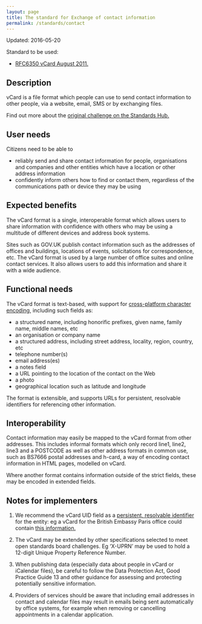 ```yaml
---
layout: page
title: The standard for Exchange of contact information
permalink: /standards/contact
---
```


Updated: 2016-05-20

Standard to be used:

* [RFC6350 vCard August 2011.](http://standards.data.gov.uk/standard/rfc6350-vcard-august-2011)

## Description

vCard is a file format which people can use to send contact information to other people, via a website, email, SMS or by exchanging files.

Find out more about the [original challenge on the Standards Hub.](http://standards.data.gov.uk/challenge/exchange-contact-information)

## User needs

Citizens need to be able to

*   reliably send and share contact information for people, organisations and companies and other entities which have a location or other address information
*   confidently inform others how to find or contact them, regardless of the communications path or device they may be using

## Expected benefits

The vCard format is a single, interoperable format which allows users to share information with confidence with others who may be using a multitude of different devices and address book systems.

Sites such as GOV.UK publish contact information such as the addresses of offices and buildings, locations of events, solicitations for correspondence, etc. The vCard format is used by a large number of office suites and online contact services. It also allows users to add this information and share it with a wide audience.

## Functional needs

The vCard format is text-based, with support for [cross-platform character encoding](https://www.gov.uk/government/publications/open-standards-for-government/cross-platform-character-encoding-profile), including such fields as:

*   a structured name, including honorific prefixes, given name, family name, middle names, etc
*   an organisation or company name
*   a structured address, including street address, locality, region, country, etc
*   telephone number(s)
*   email address(es)
*   a notes field
*   a URL pointing to the location of the contact on the Web
*   a photo
*   geographical location such as latitude and longitude

The format is extensible, and supports URLs for persistent, resolvable identifiers for referencing other information.

## Interoperability

Contact information may easily be mapped to the vCard format from other addresses. This includes informal formats which only record line1, line2, line3 and a POSTCODE as well as other address formats in common use, such as BS7666 postal addresses and h-card, a way of encoding contact information in HTML pages, modelled on vCard.

Where another format contains information outside of the strict fields, these may be encoded in extended fields.

## Notes for implementers

1.  We recommend the vCard UID field as a [persistent, resolvable identifier](https://www.gov.uk/government/publications/open-standards-for-government/persistent-resolvable-identifiers) for the entity: eg a vCard for the British Embassy Paris office could contain [this information.](https://www.gov.uk/government/world/organisations/british-embassy-paris/office/british-embassy)

2.  The vCard may be extended by other specifications selected to meet open standards board challenges. Eg ‘X-UPRN’ may be used to hold a 12-digit Unique Property Reference Number.

3.  When publishing data (especially data about people in vCard or iCalendar files), be careful to follow the Data Protection Act, Good Practice Guide 13 and other guidance for assessing and protecting potentially sensitive information.

4.  Providers of services should be aware that including email addresses in contact and calendar files may result in emails being sent automatically by office systems, for example when removing or cancelling appointments in a calendar application.
